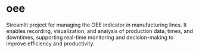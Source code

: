 # oee
Streamlit project for managing the OEE indicator in manufacturing lines. It enables recording, visualization, and analysis of production data, times, and downtimes, supporting real-time monitoring and decision-making to improve efficiency and productivity.

